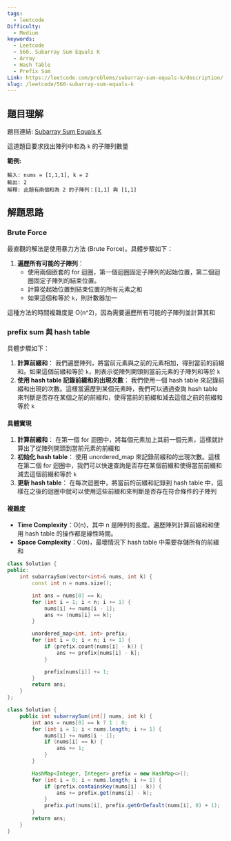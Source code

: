 ```yaml
---
tags:
  - leetcode
Difficulty:
  - Medium
keywords:
  - Leetcode
  - 560. Subarray Sum Equals K
  - Array
  - Hash Table
  - Prefix Sum
Link: https://leetcode.com/problems/subarray-sum-equals-k/description/
slug: /leetcode/560-subarray-sum-equals-k
---
```

## 題目理解

題目連結: [Subarray Sum Equals K](https://leetcode.com/problems/subarray-sum-equals-k/)

這道題目要求找出陣列中和為 `k` 的子陣列數量

**範例:**

```
輸入: nums = [1,1,1], k = 2
輸出: 2
解釋: 此題有兩個和為 2 的子陣列：[1,1] 與 [1,1]
```

## 解題思路

### Brute Force

最直觀的解法是使用暴力方法 (Brute Force)。具體步驟如下：

1. **遍歷所有可能的子陣列**：
    - 使用兩個嵌套的 for 迴圈，第一個迴圈固定子陣列的起始位置，第二個迴圈固定子陣列的結束位置。
    - 計算從起始位置到結束位置的所有元素之和
    - 如果這個和等於 `k`，則計數器加一

這種方法的時間複雜度是 O(n^2)，因為需要遍歷所有可能的子陣列並計算其和

### prefix sum 與 hash table

具體步驟如下：
1. **計算前綴和**： 我們遍歷陣列，將當前元素與之前的元素相加，得到當前的前綴和。如果這個前綴和等於 `k`，則表示從陣列開頭到當前元素的子陣列和等於 `k`
2. **使用 hash table 記錄前綴和的出現次數**： 我們使用一個 hash table 來記錄前綴和出現的次數。這樣當遍歷到某個元素時，我們可以通過查詢 hash table 來判斷是否存在某個之前的前綴和，使得當前的前綴和減去這個之前的前綴和等於 `k`
#### 具體實現

1. **計算前綴和**： 在第一個 for 迴圈中，將每個元素加上其前一個元素，這樣就計算出了從陣列開頭到當前元素的前綴和
2. **初始化 hash table**： 使用 unordered_map 來記錄前綴和的出現次數。這樣在第二個 for 迴圈中，我們可以快速查詢是否存在某個前綴和使得當前前綴和減去這個前綴和等於 `k`
3. **更新 hash table**： 在每次迴圈中，將當前的前綴和記錄到 hash table 中，這樣在之後的迴圈中就可以使用這些前綴和來判斷是否存在符合條件的子陣列

#### 複雜度

- **Time Complexity**：O(n)，其中 n 是陣列的長度。遍歷陣列計算前綴和和使用 hash table 的操作都是線性時間。
- **Space Complexity**：O(n)，最壞情況下 hash table 中需要存儲所有的前綴和

```cpp
class Solution {
public:
    int subarraySum(vector<int>& nums, int k) {
        const int n = nums.size();

        int ans = nums[0] == k;
        for (int i = 1; i < n; i += 1) {
            nums[i] += nums[i - 1];
            ans += (nums[i] == k);
        }

        unordered_map<int, int> prefix;
        for (int i = 0; i < n; i += 1) {
            if (prefix.count(nums[i] - k)) {
                ans += prefix[nums[i] - k];
            }

            prefix[nums[i]] += 1;
        }
        return ans;
    }
};
```

```java
class Solution {
    public int subarraySum(int[] nums, int k) {
        int ans = nums[0] == k ? 1 : 0;
        for (int i = 1; i < nums.length; i += 1) {
            nums[i] += nums[i - 1];
            if (nums[i] == k) {
                ans += 1;
            }
        }

        HashMap<Integer, Integer> prefix = new HashMap<>();
        for (int i = 0; i < nums.length; i += 1) {
            if (prefix.containsKey(nums[i] - k)) {
                ans += prefix.get(nums[i] - k);
            }
            prefix.put(nums[i], prefix.getOrDefault(nums[i], 0) + 1);
        }
        return ans;
    }
}
```